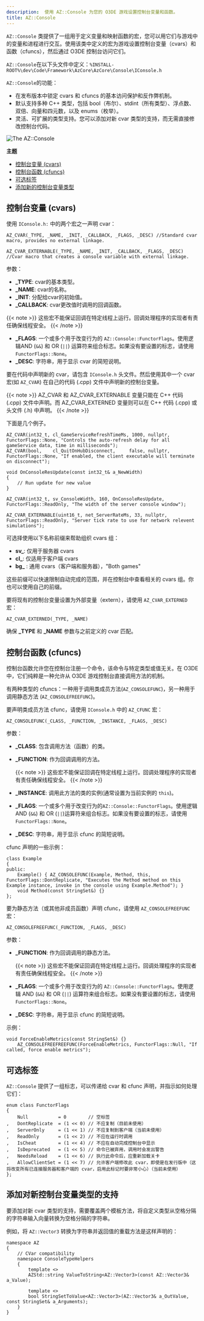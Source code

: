 ```yaml
---
description:  使用 AZ::Console 为您的 O3DE 游戏设置控制台变量和函数。
title: AZ::Console
---
```


`AZ::Console` 类提供了一组用于定义变量和映射函数的宏，您可以用它们与游戏中的变量和进程进行交互。使用该类中定义的宏为游戏设置控制台变量（cvars）和函数（cfuncs），然后通过 O3DE 控制台访问它们。

`AZ::Console`在以下头文件中定义：`%INSTALL-ROOT%\dev\Code\Framework\AzCore\AzCore\Console\IConsole.h`

`AZ::Console`的功能：

+ 在发布版本中锁定 cvars 和 cfuncs 的基本访问保护和反作弊机制。
+ 默认支持多种 C++ 类型，包括 bool（布尔）、stdint（所有类型）、浮点数、双倍、向量和四元数，以及 enums（枚举）。
+ 灵活、可扩展的类型支持。您可以添加对新 cvar 类型的支持，而无需直接修改控制台代码。

![The AZ::Console](/images/user-guide/programming/az-console-1.png)

**主题**
- [控制台变量 (cvars)](#console-variables-cvars)
- [控制台函数 (cfuncs)](#console-functors-cfuncs)
- [可选标签](#optional-flags)
- [添加新的控制台变量类型](#adding-support-for-new-console-variable-types)

## 控制台变量 (cvars) 

使用 `IConsole.h:` 中的两个宏之一声明 cvar：

```
AZ_CVAR(_TYPE, _NAME, _INIT, _CALLBACK, _FLAGS, _DESC) //Standard cvar macro, provides no external linkage.
```

```
AZ_CVAR_EXTERNABLE(_TYPE, _NAME, _INIT, _CALLBACK, _FLAGS, _DESC) //Cvar macro that creates a console variable with external linkage.
```

参数：
+ **\_TYPE**: cvar的基本类型。
+ **\_NAME**: cvar的名称。
+ **\_INIT**: 分配给cvar的初始值。
+ **\_CALLBACK**: cvar更改值时调用的回调函数。

{{< note >}}
  这些宏不能保证回调在特定线程上运行。回调处理程序的实现者有责任确保线程安全。
{{< /note >}}

+ **\_FLAGS**: 一个或多个用于改变行为的 `AZ::Console::FunctorFlags`。使用逻辑AND \(`&&`\) 和  OR \(`||`\) 运算符来组合标志。如果没有要设置的标志，请使用 `FunctorFlags::None`。
+ **\_DESC**: 字符串，用于显示 cvar 的简短说明。

要在代码中声明新的 cvar，请包含 `IConsole.h` 头文件。然后使用其中一个 cvar 宏\(如 `AZ_CVAR`\) 在自己的代码 (.cpp) 文件中声明新的控制台变量。

{{< note >}}
AZ\_CVAR 和 AZ\_CVAR\_EXTERNABLE 变量只能在 C++ 代码 (.cpp) 文件中声明。而 AZ\_CVAR\_EXTERNED 变量则可以在 C++ 代码 (.cpp) 或头文件 (.h) 中声明。
{{< /note >}}

下面是几个例子。

```
AZ_CVAR(int32_t, cl_GameServiceRefreshTimeMs, 1000, nullptr, FunctorFlags::None, "Controls the auto-refresh delay for all gameService data, time in milliseconds");
AZ_CVAR(bool,    cl_QuitOnHubDisconnect,     false, nullptr, FunctorFlags::None, "If enabled, the client executable will terminate on disconnect");
```

```
void OnConsoleResUpdate(const int32_t& a_NewWidth)
{
    // Run update for new value
}

AZ_CVAR(int32_t, sv_ConsoleWidth, 160, OnConsoleResUpdate, FunctorFlags::ReadOnly, "The width of the server console window");
```

```
AZ_CVAR_EXTERNABLE(uint16_t, net_ServerRateMs, 33, nullptr, FunctorFlags::ReadOnly, "Server tick rate to use for network relevent simulations");
```

可选择使用以下名称前缀来帮助组织 cvars 组：
+ **sv\_**: 仅用于服务器 cvars
+ **cl\_**: 仅适用于客户端 cvars
+ **bg\_** : 通用 cvars（客户端和服务器），"Both games"

这些前缀可以快速限制自动完成的范围，并在控制台中查看相关的 cvars 组。你也可以使用自己的前缀。

要将现有的控制台变量设置为外部变量（extern），请使用 `AZ_CVAR_EXTERNED` 宏：

```
AZ_CVAR_EXTERNED(_TYPE, _NAME)
```

确保 **\_TYPE** 和 **\_NAME** 参数与之前定义的 cvar 匹配。

## 控制台函数 (cfuncs) 

控制台函数允许您在控制台注册一个命令，该命令与特定类型或值无关。在 O3DE 中，它们纯粹是一种允许从 O3DE 游戏控制台直接调用方法的机制。

有两种类型的 cfuncs：一种用于调用类成员方法\(`AZ_CONSOLEFUNC`\)，另一种用于调用静态方法 \(`AZ_CONSOLEFREEFUNC`\)。

要声明类成员方法 cfunc，请使用 `IConsole.h` 中的 `AZ_CFUNC` 宏：

```
AZ_CONSOLEFUNC(_CLASS, _FUNCTION, _INSTANCE, _FLAGS, _DESC)
```

参数：
+ **\_CLASS**: 包含调用方法（函数）的类。
+ **\_FUNCTION**: 作为回调调用的方法。

    {{< note >}}
  这些宏不能保证回调在特定线程上运行。回调处理程序的实现者有责任确保线程安全。
{{< /note >}}

+ **\_INSTANCE**: 调用此方法的类的实例\(通常设置为当前实例的 `this`\)。
+ **\_FLAGS**: 一个或多个用于改变行为的`AZ::Console::FunctorFlags`。使用逻辑AND \(`&&`\) 和 OR \(`||`\)运算符来组合标志。如果没有要设置的标志，请使用 `FunctorFlags::None`。
+ **\_DESC**: 字符串，用于显示 cfunc 的简短说明。

cfunc 声明的一些示例：

```
class Example
{
public:
    Example() { AZ_CONSOLEFUNC(Example, Method, this, FunctorFlags::DontReplicate, "Executes the Method method on this Example instance, invoke in the console using Example.Method"); }
    void Method(const StringSet&) {}
};
```

要为静态方法（或其他非成员函数）声明 cfunc，请使用 `AZ_CONSOLEFREEFUNC` 宏：

```
AZ_CONSOLEFREEFUNC(_FUNCTION, _FLAGS, _DESC)
```

参数：
+ **\_FUNCTION**: 作为回调调用的静态方法。

    {{< note >}}
  这些宏不能保证回调在特定线程上运行。回调处理程序的实现者有责任确保线程安全。
{{< /note >}}

+ **\_FLAGS**: 一个或多个用于改变行为的 `AZ::Console::FunctorFlags`。使用逻辑 AND \(`&&`\) 和 OR \(`||`\) 运算符来组合标志。如果没有要设置的标志，请使用 `FunctorFlags::None`。
+ **\_DESC**: 字符串，用于显示 cfunc 的简短说明。

示例：

```
void ForceEnableMetrics(const StringSet&) {}
    AZ_CONSOLEFREEFREEFUNC(ForceEnableMetrics, FunctorFlags::Null, "If called, force enable metrics");
```

## 可选标签

`AZ::Console` 提供了一组标志，可以传递给 cvar 和 cfunc 声明，并指示如何处理它们：

```
enum class FunctorFlags
{
    Null           = 0        // 空标签
,   DontReplicate  = (1 << 0) // 不应复制（目前未使用）
,   ServerOnly     = (1 << 1) // 不应复制到客户端（当前未使用）
,   ReadOnly       = (1 << 2) // 不应在运行时调用
,   IsCheat        = (1 << 4) // 不应在自动完成控制台中显示
,   IsDeprecated   = (1 << 5) // 命令已被弃用，调用时会发出警告
,   NeedsReload    = (1 << 6) // 执行此命令后，应重新加载关卡
,   AllowClientSet = (1 << 7) // 允许客户端修改此 cvar，即使是在发行版中（这将改变所有已连接服务器和客户端的 cvar，启用此标记时要非常小心）（当前未使用）
};
```

## 添加对新控制台变量类型的支持 

要添加对新 cvar 类型的支持，需要覆盖两个模板方法，将自定义类型从空格分隔的字符串输入向量转换为空格分隔的字符串。

例如，将 `AZ::Vector3` 转换为字符串并返回值的重载方法是这样声明的：

```
namespace AZ
{
    // CVar compatibility
    namespace ConsoleTypeHelpers
    {
        template <>
        AZStd::string ValueToString<AZ::Vector3>(const AZ::Vector3& a_Value);

        template <>
        bool StringSetToValue<AZ::Vector3>(AZ::Vector3& a_OutValue, const StringSet& a_Arguments);
    }
}
```
